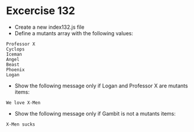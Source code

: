 # Excercise 132

* Create a new index132.js file
* Define a mutants array with the following values:
```
Professor X
Cyclops
Iceman
Angel
Beast
Phoenix
Logan
```

* Show the following message only if Logan and Professor X are mutants items: 
```
We love X-Men
```

* Show the following message only if Gambit is not a mutants items: 
```
X-Men sucks
```